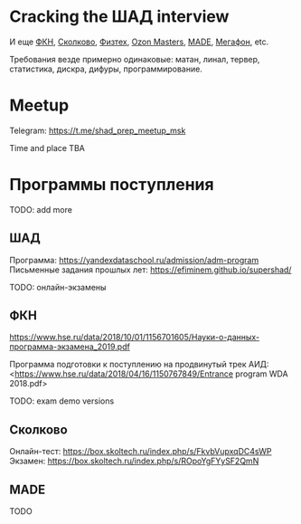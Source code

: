 # Cracking the ШАД interview

И еще [ФКН](https://www.hse.ru/ma/datasci/), [Сколково](http://msc.skoltech.ru/nauki-o-dannykh), [Физтех](https://mipt.ru/education/chairs/da/education/masters/), [Ozon Masters](https://ozonmasters.ru), [MADE](https://made.mail.ru), [Мегафон](http://bigdatacamp.megafon.ru), etc.

Требования везде примерно одинаковые: матан, линал, тервер, статистика, дискра, дифуры, программирование.

# Meetup 

Telegram: https://t.me/shad_prep_meetup_msk

Time and place TBA

# Программы поступления

TODO: add more

## ШАД

Программа: <https://yandexdataschool.ru/admission/adm-program>  
Письменные задания прошлых лет: <https://efiminem.github.io/supershad/>  

TODO: онлайн-экзамены  

## ФКН

<https://www.hse.ru/data/2018/10/01/1156701605/Науки-о-данных-программа-экзамена_2019.pdf>

Программа подготовки к поступлению на продвинутый трек АИД: <https://www.hse.ru/data/2018/04/16/1150767849/Entrance program WDA 2018.pdf>

TODO: exam demo versions

## Сколково

Онлайн-тест: <https://box.skoltech.ru/index.php/s/FkvbVupxqDC4sWP>  
Экзамен: https://box.skoltech.ru/index.php/s/ROpoYgFYySF2QmN  

## MADE

TODO
